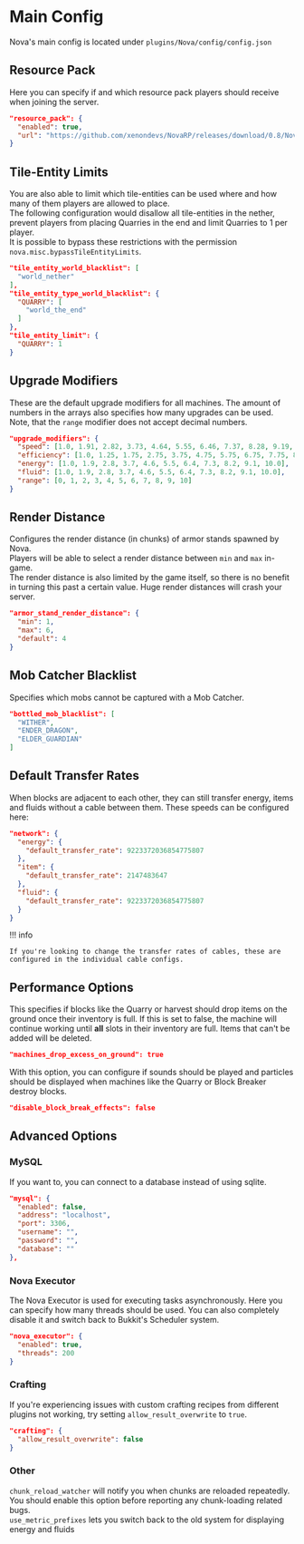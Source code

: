 # Main Config

Nova's main config is located under ``plugins/Nova/config/config.json``

## Resource Pack

Here you can specify if and which resource pack players should receive when joining the server.

```json
"resource_pack": {
  "enabled": true,
  "url": "https://github.com/xenondevs/NovaRP/releases/download/0.8/NovaRP.zip"
}
```

## Tile-Entity Limits

You are also able to limit which tile-entities can be used where and how many of them players are allowed to place.  
The following configuration would disallow all tile-entities in the nether, prevent players from placing Quarries in the
end and limit Quarries to 1 per player.  
It is possible to bypass these restrictions with the permission ``nova.misc.bypassTileEntityLimits``.

```json
"tile_entity_world_blacklist": [
  "world_nether"
],
"tile_entity_type_world_blacklist": {
  "QUARRY": [
    "world_the_end"
  ]
},
"tile_entity_limit": {
  "QUARRY": 1
}
```

## Upgrade Modifiers

These are the default upgrade modifiers for all machines. The amount of numbers in the arrays also specifies how many
upgrades can be used.  
Note, that the ``range`` modifier does not accept decimal numbers.

```json
"upgrade_modifiers": {  
  "speed": [1.0, 1.91, 2.82, 3.73, 4.64, 5.55, 6.46, 7.37, 8.28, 9.19, 10.0],
  "efficiency": [1.0, 1.25, 1.75, 2.75, 3.75, 4.75, 5.75, 6.75, 7.75, 8.75, 9.75],
  "energy": [1.0, 1.9, 2.8, 3.7, 4.6, 5.5, 6.4, 7.3, 8.2, 9.1, 10.0],
  "fluid": [1.0, 1.9, 2.8, 3.7, 4.6, 5.5, 6.4, 7.3, 8.2, 9.1, 10.0],
  "range": [0, 1, 2, 3, 4, 5, 6, 7, 8, 9, 10]
}
```

## Render Distance

Configures the render distance (in chunks) of armor stands spawned by Nova.  
Players will be able to select a render distance between ``min`` and ``max`` in-game.  
The render distance is also limited by the game itself, so there is no benefit in turning this past a certain value.
Huge render distances will crash your server.

```json
"armor_stand_render_distance": {
  "min": 1,
  "max": 6,
  "default": 4
}
```

## Mob Catcher Blacklist

Specifies which mobs cannot be captured with a Mob Catcher.

```json
"bottled_mob_blacklist": [
  "WITHER",
  "ENDER_DRAGON",
  "ELDER_GUARDIAN"
]
```

## Default Transfer Rates

When blocks are adjacent to each other, they can still transfer energy, items and fluids without a cable between them.
These speeds can be configured here:

```json
"network": {
  "energy": {
    "default_transfer_rate": 9223372036854775807
  },
  "item": {
    "default_transfer_rate": 2147483647
  },
  "fluid": {
    "default_transfer_rate": 9223372036854775807
  }
}
```
!!! info

    If you're looking to change the transfer rates of cables, these are configured in the individual cable configs.

## Performance Options

This specifies if blocks like the Quarry or harvest should drop items on the ground once their inventory is full. If
this is set to false, the machine will continue working until **all** slots in their inventory are full. Items that
can't be added will be deleted.

```json
"machines_drop_excess_on_ground": true
```

With this option, you can configure if sounds should be played and particles should be displayed when machines like the
Quarry or Block Breaker destroy blocks.

```json
"disable_block_break_effects": false
```

## Advanced Options

### MySQL

If you want to, you can connect to a database instead of using sqlite.

```json
"mysql": {
  "enabled": false,
  "address": "localhost",
  "port": 3306,
  "username": "",
  "password": "",
  "database": ""
},
```

### Nova Executor

The Nova Executor is used for executing tasks asynchronously. Here you can specify how many threads should be used. You
can also completely disable it and switch back to Bukkit's Scheduler system.

```json
"nova_executor": {
  "enabled": true,
  "threads": 200
}
```

### Crafting

If you're experiencing issues with custom crafting recipes from different plugins not working, try
setting ``allow_result_overwrite`` to ``true``.

```json
"crafting": {
  "allow_result_overwrite": false
}
```

### Other

``chunk_reload_watcher`` will notify you when chunks are reloaded repeatedly. You should enable this option before
reporting any chunk-loading related bugs.  
``use_metric_prefixes`` lets you switch back to the old system for displaying energy and fluids
